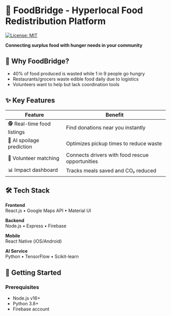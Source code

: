 # 🍏 FoodBridge - Hyperlocal Food Redistribution Platform
[![License: MIT](https://img.shields.io/badge/License-MIT-green.svg)](https://opensource.org/licenses/MIT)

**Connecting surplus food with hunger needs in your community**


## 🌟 Why FoodBridge?
- 40% of food produced is wasted while 1 in 9 people go hungry
- Restaurants/grocers waste edible food daily due to logistics
- Volunteers want to help but lack coordination tools

## ✨ Key Features
| Feature | Benefit |
|---------|---------|
| 🕵️ Real-time food listings | Find donations near you instantly |
| 🧠 AI spoilage prediction | Optimizes pickup times to reduce waste |
| 🚗 Volunteer matching | Connects drivers with food rescue opportunities |
| 📊 Impact dashboard | Tracks meals saved and CO₂ reduced |

## 🛠 Tech Stack
**Frontend**  
React.js • Google Maps API • Material UI  

**Backend**  
Node.js • Express • Firebase  

**Mobile**  
React Native (iOS/Android)  

**AI Service**  
Python • TensorFlow • Scikit-learn  

## 🚀 Getting Started

### Prerequisites
- Node.js v16+
- Python 3.8+
- Firebase account

